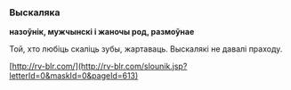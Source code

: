 ### Выскаляка
**назоўнік, мужчынскі і жаночы род, размоўнае**

Той, хто любіць скаліць зубы, жартаваць. Выскалякі не давалі праходу.

<a rel="author">[http://rv-blr.com/](http://rv-blr.com/slounik.jsp?letterId=0&maskId=0&pageId=613)</a>
